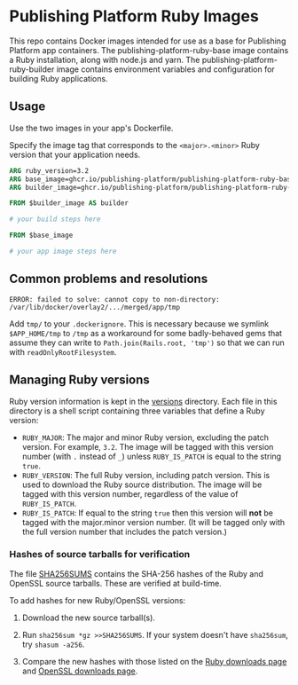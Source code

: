 # Publishing Platform Ruby Images
This repo contains Docker images intended for use as a base for Publishing Platform app containers. The publishing-platform-ruby-base image contains a Ruby installation, along with node.js and yarn. The publishing-platform-ruby-builder image contains environment variables and configuration for building Ruby applications.

## Usage

Use the two images in your app's Dockerfile.

Specify the image tag that corresponds to the `<major>.<minor>` Ruby version that your application needs.


```dockerfile
ARG ruby_version=3.2
ARG base_image=ghcr.io/publishing-platform/publishing-platform-ruby-base:$ruby_version
ARG builder_image=ghcr.io/publishing-platform/publishing-platform-ruby-builder:$ruby_version

FROM $builder_image AS builder

# your build steps here

FROM $base_image

# your app image steps here
```

## Common problems and resolutions

`ERROR: failed to solve: cannot copy to non-directory: /var/lib/docker/overlay2/.../merged/app/tmp`

Add `tmp/` to your `.dockerignore`. This is necessary because we symlink
`$APP_HOME/tmp` to `/tmp` as a workaround for some badly-behaved gems that
assume they can write to `Path.join(Rails.root, 'tmp')` so that we can run with
`readOnlyRootFilesystem`.

## Managing Ruby versions

Ruby version information is kept in the [versions](versions/) directory. Each file in this directory is a shell script containing three variables that define a Ruby version:

* `RUBY_MAJOR`: The major and minor Ruby version, excluding the patch version. For example, `3.2`. The image will be tagged with this version number (with `.` instead of `_`) unless `RUBY_IS_PATCH` is equal to the string `true`.
* `RUBY_VERSION`: The full Ruby version, including patch version. This is used to download the Ruby source distribution. The image will be tagged with this version number, regardless of the value of `RUBY_IS_PATCH`.
* `RUBY_IS_PATCH`: If equal to the string `true` then this version will **not** be tagged with the major.minor version number. (It will be tagged only with the full version number that includes the patch version.)

### Hashes of source tarballs for verification

The file [SHA256SUMS](SHA256SUMS) contains the SHA-256 hashes of the Ruby and OpenSSL source tarballs. These are verified at build-time.

To add hashes for new Ruby/OpenSSL versions:

1. Download the new source tarball(s).

1. Run `sha256sum *gz >>SHA256SUMS`. If your system doesn't have `sha256sum`, try `shasum -a256`.

1. Compare the new hashes with those listed on the [Ruby downloads page](https://www.ruby-lang.org/en/downloads/) and [OpenSSL downloads page](https://www.openssl.org/source/).